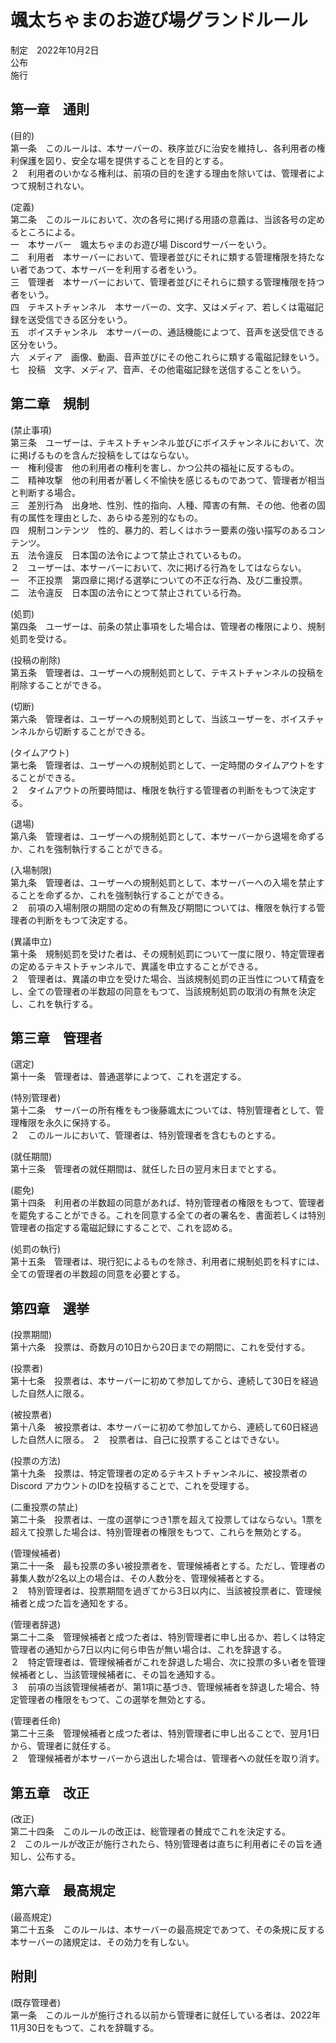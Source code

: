 # 颯太ちゃまのお遊び場グランドルール

制定　2022年10月2日<br>
公布<br>
施行<br>

## 第一章　通則

(目的)<br>
第一条　このルールは、本サーバーの、秩序並びに治安を維持し、各利用者の権利保護を図り、安全な場を提供することを目的とする。<br>
２　利用者のいかなる権利は、前項の目的を達する理由を除いては、管理者によつて規制されない。

(定義)<br>
第二条　このルールにおいて、次の各号に掲げる用語の意義は、当該各号の定めるところによる。<br>
一　本サーバー　颯太ちゃまのお遊び場 Discordサーバーをいう。<br>
二　利用者　本サーバーにおいて、管理者並びにそれに類する管理権限を持たない者であつて、本サーバーを利用する者をいう。<br>
三　管理者　本サーバーにおいて、管理者並びにそれらに類する管理権限を持つ者をいう。<br>
四　テキストチャンネル　本サーバーの、文字、又はメディア、若しくは電磁記録を送受信できる区分をいう。<br>
五　ボイスチャンネル　本サーバーの、通話機能によつて、音声を送受信できる区分をいう。<br>
六　メディア　画像、動画、音声並びにその他これらに類する電磁記録をいう。<br>
七　投稿　文字、メディア、音声、その他電磁記録を送信することをいう。

## 第二章　規制

(禁止事項)<br>
第三条　ユーザーは、テキストチャンネル並びにボイスチャンネルにおいて、次に掲げるものを含んだ投稿をしてはならない。<br>
一　権利侵害　他の利用者の権利を害し、かつ公共の福祉に反するもの。<br>
二　精神攻撃　他の利用者が著しく不愉快を感じるものであつて、管理者が相当と判断する場合。<br>
三　差別行為　出身地、性別、性的指向、人種、障害の有無、その他、他者の固有の属性を理由とした、あらゆる差別的なもの。<br>
四　規制コンテンツ　性的、暴力的、若しくはホラー要素の強い描写のあるコンテンツ。<br>
五　法令違反　日本国の法令によつて禁止されているもの。<br>
２　ユーザーは、本サーバーにおいて、次に掲げる行為をしてはならない。<br>
一　不正投票　第四章に掲げる選挙についての不正な行為、及び二重投票。<br>
二　法令違反　日本国の法令にとつて禁止されている行為。

(処罰)<br>
第四条　ユーザーは、前条の禁止事項をした場合は、管理者の権限により、規制処罰を受ける。

(投稿の削除)<br>
第五条　管理者は、ユーザーへの規制処罰として、テキストチャンネルの投稿を削除することができる。

(切断)<br>
第六条　管理者は、ユーザーへの規制処罰として、当該ユーザーを、ボイスチャンネルから切断することができる。

(タイムアウト)<br>
第七条　管理者は、ユーザーへの規制処罰として、一定時間のタイムアウトをすることができる。<br>
２　タイムアウトの所要時間は、権限を執行する管理者の判断をもつて決定する。

(退場)<br>
第八条　管理者は、ユーザーへの規制処罰として、本サーバーから退場を命ずるか、これを強制執行することができる。

(入場制限)<br>
第九条　管理者は、ユーザーへの規制処罰として、本サーバーへの入場を禁止することを命ずるか、これを強制執行することができる。<br>
２　前項の入場制限の期間の定めの有無及び期間については、権限を執行する管理者の判断をもつて決定する。

(異議申立)<br>
第十条　規制処罰を受けた者は、その規制処罰について一度に限り、特定管理者の定めるテキストチャンネルで、異議を申立することができる。<br>
２　管理者は、異議の申立を受けた場合、当該規制処罰の正当性について精査をし、全ての管理者の半数超の同意をもつて、当該規制処罰の取消の有無を決定し、これを執行する。

## 第三章　管理者

(選定)<br>
第十一条　管理者は、普通選挙によつて、これを選定する。

(特別管理者)<br>
第十二条　サーバーの所有権をもつ後藤颯太については、特別管理者として、管理権限を永久に保持する。<br>
２　このルールにおいて、管理者は、特別管理者を含むものとする。

(就任期間)<br>
第十三条　管理者の就任期間は、就任した日の翌月末日までとする。<br>

(罷免)<br>
第十四条　利用者の半数超の同意があれば、特別管理者の権限をもつて、管理者を罷免することができる。これを同意する全ての者の署名を、書面若しくは特別管理者の指定する電磁記録にすることで、これを認める。

(処罰の執行)<br>
第十五条　管理者は、現行犯によるものを除き、利用者に規制処罰を科すには、全ての管理者の半数超の同意を必要とする。

## 第四章　選挙

(投票期間)<br>
第十六条　投票は、奇数月の10日から20日までの期間に、これを受付する。

(投票者)<br>
第十七条　投票者は、本サーバーに初めて参加してから、連続して30日を経過した自然人に限る。

(被投票者)<br>
第十八条　被投票者は、本サーバーに初めて参加してから、連続して60日経過した自然人に限る。
２　投票者は、自己に投票することはできない。

(投票の方法)<br>
第十九条　投票は、特定管理者の定めるテキストチャンネルに、被投票者のDiscord アカウントのIDを投稿することで、これを受理する。

(二重投票の禁止)<br>
第二十条　投票者は、一度の選挙につき1票を超えて投票してはならない。1票を超えて投票した場合は、特別管理者の権限をもつて、これらを無効とする。

(管理候補者)<br>
第二十一条　最も投票の多い被投票者を、管理候補者とする。ただし、管理者の募集人数が2名以上の場合は、その人数分を、管理候補者とする。<br>
２　特別管理者は、投票期間を過ぎてから3日以内に、当該被投票者に、管理候補者と成つた旨を通知をする。

(管理者辞退)<br>
第二十二条　管理候補者と成つた者は、特別管理者に申し出るか、若しくは特定管理者の通知から7日以内に何ら申告が無い場合は、これを辞退する。<br>
２　特定管理者は、管理候補者がこれを辞退した場合、次に投票の多い者を管理候補者とし、当該管理候補者に、その旨を通知する。<br>
３　前項の当該管理候補者が、第1項に基づき、管理候補者を辞退した場合、特定管理者の権限をもつて、この選挙を無効とする。

(管理者任命)<br>
第二十三条　管理候補者と成つた者は、特別管理者に申し出ることで、翌月1日から、管理者に就任する。<br>
２　管理候補者が本サーバーから退出した場合は、管理者への就任を取り消す。

## 第五章　改正

(改正)<br>
第二十四条　このルールの改正は、総管理者の賛成でこれを決定する。<br>
2　このルールが改正が施行されたら、特別管理者は直ちに利用者にその旨を通知し、公布する。

## 第六章　最高規定

(最高規定)<br>
第二十五条　このルールは、本サーバーの最高規定であつて、その条規に反する本サーバーの諸規定は、その効力を有しない。

## 附則
(既存管理者)<br>
第一条　このルールが施行される以前から管理者に就任している者は、2022年11月30日をもつて、これを辞職する。













